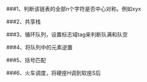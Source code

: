 ###1、判断该链表的全部n个字符是否中心对称。例如xyx

###2、共享栈

###3、循环队列，设置标志域tag来判断队满和队空

###4、将队列中的元素逆置

###5、括号匹配

###6、火车调度，将硬座H调到软座S后

